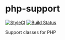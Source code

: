 # php-support

[![StyleCI](https://styleci.io/repos/66374374/shield?branch=master)](https://styleci.io/repos/66374374)
[![Build Status](https://travis-ci.org/greg-md/php-support.svg?branch=master)](https://travis-ci.org/greg-md/php-support)

Support classes for PHP
